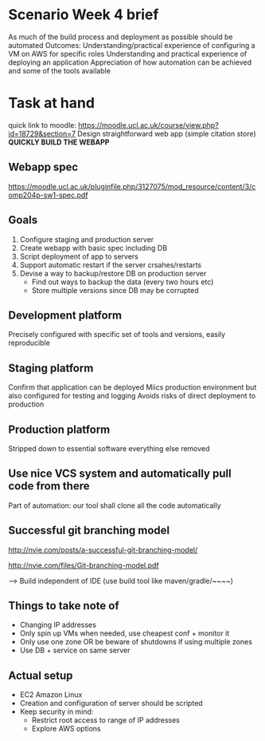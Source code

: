 # Scenario Week 4 brief

As much of the build process and deployment as possible should be automated
Outcomes: Understanding/practical experience of configuring a VM on AWS for specific roles
Understanding and practical experience of deploying an application
Appreciation of how automation can be achieved and some of the tools available

# Task at hand

quick link to moodle: https://moodle.ucl.ac.uk/course/view.php?id=18729&section=7
Design straightforward web app (simple citation store)
**QUICKLY BUILD THE WEBAPP**
## Webapp spec
https://moodle.ucl.ac.uk/pluginfile.php/3127075/mod_resource/content/3/comp204p-sw1-spec.pdf

## Goals
1. Configure staging and production server
2. Create webapp with basic spec including DB
3. Script deployment of app to servers
4. Support automatic restart if the server crsahes/restarts
5. Devise a way to backup/restore DB on production server
   - Find out ways to backup the data (every two hours etc)
   - Store multiple versions since DB may be corrupted

## Development platform
Precisely configured with specific set of tools and versions, easily reproducible

## Staging platform
Confirm that application can be deployed
Miics production environment but also configured for testing and logging
Avoids risks of direct deployment to production

## Production platform
Stripped down to essential software everything else removed

## Use nice VCS system and automatically pull code from there
Part of automation: our tool shall clone all the code automatically

## Successful git branching model
http://nvie.com/posts/a-successful-git-branching-model/

http://nvie.com/files/Git-branching-model.pdf

--> Build independent of IDE (use build tool like maven/gradle/~~~~)

## Things to take note of
- Changing IP addresses
- Only spin up VMs when needed, use cheapest conf + monitor it
- Only use one zone OR be beware of shutdowns if using multiple zones
- Use DB + service on same server

## Actual setup
- EC2 Amazon Linux
- Creation and configuration of server should be scripted
- Keep security in mind:
  - Restrict root access to range of IP addresses
  - Explore AWS options
